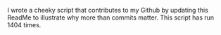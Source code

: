 I wrote a cheeky script that contributes to my Github by updating this ReadMe to illustrate why more than commits matter. This script has run 1404 times.